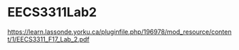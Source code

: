 # EECS3311Lab2
https://learn.lassonde.yorku.ca/pluginfile.php/196978/mod_resource/content/1/EECS3311_F17_Lab_2.pdf

